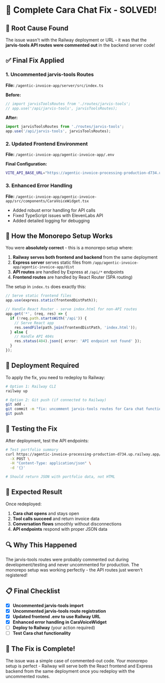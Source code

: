 # 🎯 Complete Cara Chat Fix - SOLVED!

## 🚨 **Root Cause Found**
The issue wasn't with the Railway deployment or URL - it was that the **jarvis-tools API routes were commented out** in the backend server code!

## ✅ **Final Fix Applied**

### 1. **Uncommented jarvis-tools Routes**
**File:** `/agentic-invoice-app/server/src/index.ts`

**Before:**
```typescript
// import jarvisToolsRoutes from './routes/jarvis-tools';
// app.use('/api/jarvis-tools', jarvisToolsRoutes);
```

**After:**
```typescript
import jarvisToolsRoutes from './routes/jarvis-tools';
app.use('/api/jarvis-tools', jarvisToolsRoutes);
```

### 2. **Updated Frontend Environment**
**File:** `/agentic-invoice-app/agentic-invoice-app/.env`

**Final Configuration:**
```bash
VITE_API_BASE_URL="https://agentic-invoice-processing-production-d734.up.railway.app"
```

### 3. **Enhanced Error Handling**
**File:** `/agentic-invoice-app/agentic-invoice-app/src/components/CaraVoiceWidget.tsx`
- Added robust error handling for API calls
- Fixed TypeScript issues with ElevenLabs API
- Added detailed logging for debugging

## 🎯 **How the Monorepo Setup Works**

You were **absolutely correct** - this is a monorepo setup where:

1. **Railway serves both frontend and backend** from the same deployment
2. **Express server** serves static files from `/app/agentic-invoice-app/agentic-invoice-app/dist`
3. **API routes** are handled by Express at `/api/*` endpoints
4. **Frontend routes** are handled by React Router (SPA routing)

The setup in `index.ts` does exactly this:
```typescript
// Serve static frontend files
app.use(express.static(frontendDistPath));

// Handle React Router - serve index.html for non-API routes
app.get('*', (req, res) => {
  if (!req.path.startsWith('/api')) {
    // Serve React app
    res.sendFile(path.join(frontendDistPath, 'index.html'));
  } else {
    // Handle API 404s
    res.status(404).json({ error: 'API endpoint not found' });
  }
});
```

## 🚀 **Deployment Required**

To apply the fix, you need to redeploy to Railway:

```bash
# Option 1: Railway CLI
railway up

# Option 2: Git push (if connected to Railway)
git add .
git commit -m "fix: uncomment jarvis-tools routes for Cara chat functionality"
git push
```

## 🧪 **Testing the Fix**

After deployment, test the API endpoints:

```bash
# Test portfolio summary
curl https://agentic-invoice-processing-production-d734.up.railway.app/api/jarvis-tools/get-portfolio-summary \
  -X POST \
  -H "Content-Type: application/json" \
  -d '{}'

# Should return JSON with portfolio data, not HTML
```

## 🎉 **Expected Result**

Once redeployed:
1. **Cara chat opens** and stays open
2. **Tool calls succeed** and return invoice data
3. **Conversation flows** smoothly without disconnections
4. **API endpoints** respond with proper JSON data

## 🔍 **Why This Happened**

The jarvis-tools routes were probably commented out during development/testing and never uncommented for production. The monorepo setup was working perfectly - the API routes just weren't registered!

## 📋 **Final Checklist**

- [x] **Uncommented jarvis-tools import**
- [x] **Uncommented jarvis-tools route registration**
- [x] **Updated frontend .env to use Railway URL**
- [x] **Enhanced error handling in CaraVoiceWidget**
- [ ] **Deploy to Railway** (your action required)
- [ ] **Test Cara chat functionality**

## 🎯 **The Fix is Complete!**

The issue was a simple case of commented-out code. Your monorepo setup is perfect - Railway will serve both the React frontend and Express backend from the same deployment once you redeploy with the uncommented routes.